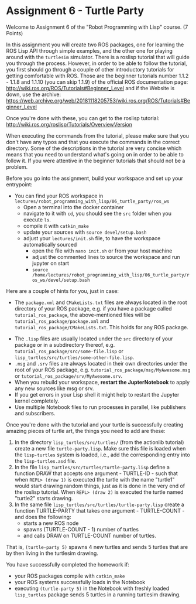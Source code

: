 # Assignment 6 - Turtle Party

Welcome to Assignment 6 of the "Robot Programming with Lisp" course. (7 Points)

In this assignment you will create two ROS packages, one for learning
the ROS Lisp API through simple examples, and the other one
for playing around with the `turtlesim` simulator.
There is a roslisp tutorial that will guide you through the process.
However, in order to be able to follow the tutorial, you first should
go through a couple of other introductory tutorials for getting comfortable
with ROS. Those are the beginner tutorials number
1.1.2 - 1.1.8 and 1.1.10 (you can skip 1.1.9)
of the official ROS documentation page:
http://wiki.ros.org/ROS/Tutorials#Beginner_Level
and if the Website is down, use the archive:
https://web.archive.org/web/20181118205753/wiki.ros.org/ROS/Tutorials#Beginner_Level

Once you're done with these, you can get to the roslisp tutorial:
http://wiki.ros.org/roslisp/Tutorials/OverviewVersion

When executing the commands from the tutorial, please make sure that you
don't have any typos and that you execute the commands in the correct directory.
Some of the descriptions in the tutorial are very concise which means
that you need to understand what's going on in order to be able to follow it.
If you were attentive in the beginner tutorials that should not be a problem.

Before you go into the assignment, build your workspace and set up your entrypoint:

* You can find your ROS workspace in `lectures/robot_programming_with_lisp/06_turtle_party/ros_ws`
  * Open a terminal into the docker container
  * navigate to it with `cd`, you should see the `src` folder when you execute `ls`.
  * compile it with `catkin_make`
  * update your sources with `source devel/setup.bash`
  * adjust your `lectures/init.sh` file, to have the workspace automatically sourced
    * open the file with `nano init.sh` or from your host machine
    * adjust the commented lines to source the workspace and run jupyter on start
    * `source /home/lectures/robot_programming_with_lisp/06_turtle_party/ros_ws/devel/setup.bash`

Here are a couple of hints for you, just in case:

* The `package.xml` and `CMakeLists.txt` files are always located in the
  root directory of your ROS package, e.g. if you have a package called
  `tutorial_ros_package`, the above-mentioned files will be
  `tutorial_ros_package/package.xml` and `tutorial_ros_package/CMakeLists.txt`.
  This holds for any ROS package.

- The `.lisp` files are usually located under the `src` directory of your package
   or in a subdirectory thereof, e.g. `tutorial_ros_package/src/some-file.lisp`
   or `lisp_turtles/src/turtles/some-other-file.lisp`.
- `.msg` and `.srv` files are always located in their own directories
   under the root of your ROS package, e.g. `tutorial_ros_package/msg/MyAwesome.msg`
   or `tutorial_ros_package/srv/MyAwesome.srv`.
- When you rebuild your workspace, **restart the JupterNotebook** to apply any new sources like msg or srv.
- If you get errors in your Lisp shell it might help to restart the Jupyter kernel completely.
- Use multiple Notebook files to run processes in parallel, like publishers and subscribers.

Once you're done with the tutorial and your turtle is successfully creating
amazing pieces of turtle art, the things you need to add are these:
1. In the directory `lisp_turtles/src/turtles/` (from the actionlib tutorial) create a new file `turtle-party.lisp`.
    Make sure this file is loaded when the `lisp-turtles` system is loaded, i.e.,
    add the corresponding entry into the `lisp-turtles.asd` file.
2. In the file `lisp_turtles/src/turtles/turtle-party.lisp` define a function
    DRAW that accepts one argument - TURTLE-ID - such that when
    `REPL> (draw 1)` is executed the turtle with the name "turtle1" would start
    drawing random things, just as it is done in the very end of the roslisp tutorial.
    When `REPL> (draw 2)` is executed the turtle named "turtle2" starts drawing.
3. In the same file `lisp_turtles/src/turtles/turtle-party.lisp`
    create a function TURTLE-PARTY that takes one argument - TURTLE-COUNT -
    and does the following:
   * starts a new ROS node
   * spawns (TURTLE-COUNT - 1) number of turtles
   * and calls DRAW on TURTLE-COUNT number of turtles.

That is, `(turtle-party 5)` spawns 4 new turtles and sends 5 turtles
that are by then living in the turtlesim drawing.

You have successfully completed the homework if:
- your ROS packages compile with `catkin_make`
- your ROS systems successfully loads in the Notebook
- executing `(turtle-party 5)` in the Notebook with freshly loaded
  `lisp_turtles` package sends 5 turtles in a running turtlesim drawing.

